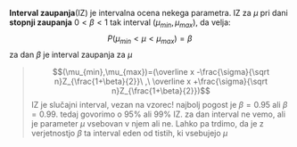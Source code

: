 **Interval zaupanja**(IZ) je intervalna ocena nekega parametra. IZ za $\mu$ pri dani **stopnji zaupanja** $0<\beta <1$ tak interval $(\mu_{min},\mu_{max})$, da velja:
$$P(\mu_{min}<\mu<\mu_{max})=\beta$$
za dan $\beta$ je interval zaupanja za $\mu$
>$$(\mu_{min},\mu_{max})=(\overline x -\frac{\sigma}{\sqrt n}Z_{\frac{1+\beta}{2}}\ ,\ \overline x +\frac{\sigma}{\sqrt n}Z_{\frac{1+\beta}{2}})$$
>IZ je slučajni interval, vezan na vzorec!
>najbolj pogost je $\beta=0.95$ ali $\beta=0.99$. tedaj govorimo o 95% ali 99% IZ. za dan interval ne vemo, ali je parameter $\mu$ vsebovan v njem ali ne. Lahko pa trdimo, da je z verjetnostjo $\beta$ ta interval eden od tistih, ki vsebujejo $\mu$

